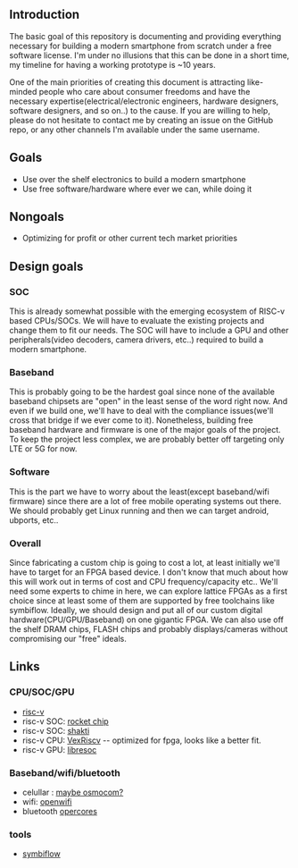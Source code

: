## Introduction
The basic goal of this repository is documenting and providing everything necessary for building a modern smartphone from scratch under a free software license. I'm under no illusions that this can be done in a short time, my timeline for having a working prototype is ~10 years. 

One of the main priorities of creating this document is attracting like-minded people who care about consumer freedoms and have the necessary expertise(electrical/electronic engineers, hardware designers, software designers, and so on..) to the cause. If you are willing to help, please do not hesitate to contact me by creating an issue on the GitHub repo, or any other channels I'm available under the same username.

## Goals
* Use over the shelf electronics to build a modern smartphone
* Use free software/hardware where ever we can, while doing it

## Nongoals
* Optimizing for profit or other current tech market priorities

## Design goals

### SOC
This is already somewhat possible with the emerging ecosystem of RISC-v based CPUs/SOCs. We will have to evaluate the existing projects and change them to fit our needs. The SOC will have to include a GPU and other peripherals(video decoders, camera drivers, etc..) required to build a modern smartphone.

### Baseband
This is probably going to be the hardest goal since none of the available baseband chipsets are "open" in the least sense of the word right now. And even if we build one, we'll have to deal with the compliance issues(we'll cross that bridge if we ever come to it). Nonetheless, building free baseband hardware and firmware is one of the major goals of the project. To keep the project less complex, we are probably better off targeting only LTE or 5G for now.

### Software
This is the part we have to worry about the least(except baseband/wifi firmware) since there are a lot of free mobile operating systems out there. We should probably get Linux running and then we can target android, ubports, etc..

### Overall
Since fabricating a custom chip is going to cost a lot, at least initially we'll have to target for an FPGA based device. I don't know that much about how this will work out in terms of cost and CPU frequency/capacity etc.. We'll need some experts to chime in here, we can explore lattice FPGAs as a first choice since at least some of them are supported by free toolchains like symbiflow. Ideally, we should design and put all of our custom digital hardware(CPU/GPU/Baseband) on one gigantic FPGA. We can also use off the shelf DRAM chips, FLASH chips and probably displays/cameras without compromising our "free" ideals. 

## Links
### CPU/SOC/GPU
* [risc-v](https://riscv.org/)
* risc-v SOC: [rocket chip](https://github.com/chipsalliance/rocket-chip)
* risc-v SOC: [shakti](https://shakti.org.in/)
* risc-v CPU: [VexRiscv](https://github.com/SpinalHDL/VexRiscv) -- optimized for fpga, looks like a better fit.
* risc-v GPU: [libresoc](https://libre-riscv.org/3d_gpu/)

### Baseband/wifi/bluetooth
* celullar : [maybe osmocom?](https://osmocom.org/)
* wifi: [openwifi](https://github.com/open-sdr/openwifi)
* bluetooth [opercores](https://opencores.org/projects/bluetooth)

### tools
* [symbiflow](https://symbiflow.github.io/)
